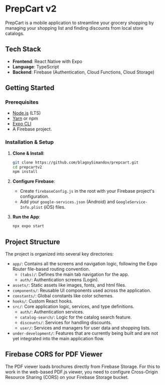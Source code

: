 # PrepCart v2

PrepCart is a mobile application to streamline your grocery shopping by managing your shopping list and finding discounts from local store catalogs.

## Tech Stack

- **Frontend**: React Native with Expo
- **Language**: TypeScript
- **Backend**: Firebase (Authentication, Cloud Functions, Cloud Storage)

## Getting Started

### Prerequisites

- [Node.js](https://nodejs.org/) (LTS)
- [Yarn](https://yarnpkg.com/) or npm
- [Expo CLI](https://docs.expo.dev/get-started/installation/)
- A Firebase project.

### Installation & Setup

1.  **Clone & Install**:

    ```bash
    git clone https://github.com/blagoySimandov/prepcart.git
    cd prepcartv2
    npm install
    ```

2.  **Configure Firebase**:

    - Create `firebaseConfig.js` in the root with your Firebase project's configuration.
    - Add your `google-services.json` (Android) and `GoogleService-Info.plist` (iOS) files.

3.  **Run the App**:
    ```bash
    npx expo start
    ```

## Project Structure

The project is organized into several key directories:

- `app/`: Contains all the screens and navigation logic, following the Expo Router file-based routing convention.
  - `(tabs)/`: Defines the main tab navigation for the app.
  - `auth/`: Authentication screens (Login).
- `assets/`: Static assets like images, fonts, and html files.
- `components/`: Reusable UI components used across the application.
- `constants/`: Global constants like color schemes.
- `hooks/`: Custom React hooks.
- `src/`: Core application logic, services, and type definitions.
  - `auth/`: Authentication services.
  - `catalog-search/`: Logic for the catalog search feature.
  - `discounts/`: Services for handling discounts.
  - `user/`: Services and managers for user data and shopping lists.
- `under-development/`: Features that are currently being built and are not yet integrated into the main application flow.

## Firebase CORS for PDF Viewer

The PDF viewer loads brochures directly from Firebase Storage. For this to work in the web-based PDF.js viewer, you need to configure Cross-Origin Resource Sharing (CORS) on your Firebase Storage bucket.
